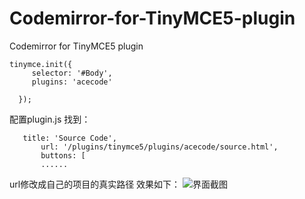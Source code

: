 # Codemirror-for-TinyMCE5-plugin
Codemirror for TinyMCE5 plugin
```
tinymce.init({
     selector: '#Body',      
     plugins: 'acecode'

  });
```
配置plugin.js
找到：
```
   title: 'Source Code',
       url: '/plugins/tinymce5/plugins/acecode/source.html',
       buttons: [
       ......
```
url修改成自己的项目的真实路径
效果如下：
![界面截图](https://github.com/doubletong/Codemirror-for-TinyMCE-plugin/master/images/ui.png)
